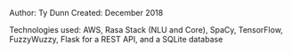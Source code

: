 Author: Ty Dunn
Created: December 2018

Technologies used: AWS, Rasa Stack (NLU and Core), SpaCy, TensorFlow, FuzzyWuzzy, Flask for a REST API, and a SQLite database
